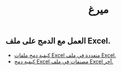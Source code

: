 ﻿---
title: ميرغ
second_title: Aspose.Cells Cloud Documen
type: docs
url: /ar/merge/
keywords: Working with merger on an Excel file
description: Aspose.Cells Cloud REST API دعم العمل مع الدمج في ملف Excel. SDK يدعم أنواع لغات التطوير. وهي تشمل Android و C# و Go و Java و NodeJS و Perl و PHP و Python و Ruby و swift
weight: 32
---
## العمل مع الدمج على ملف Excel.

- [كيفية دمج ملفات Excel متعددة في ملف Excel.](/cells/ar/merge/multi-files/)
- [كيفية دمج Excel مصنفات في ملف Excel آخر.](/cells/ar/workbook/merge/)
